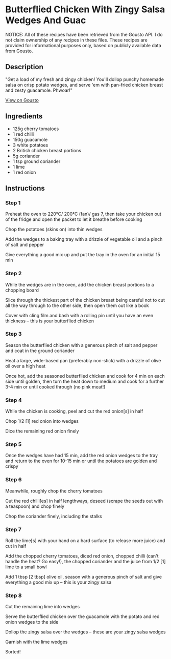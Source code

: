 # Butterflied Chicken With Zingy Salsa Wedges And Guac

NOTICE: All of these recipes have been retrieved from the Gousto API. I do not claim ownership of any recipes in these files. These recipes are provided for informational purposes only, based on publicly available data from Gousto.

## Description

"Get a load of my fresh and zingy chicken! You'll dollop punchy homemade salsa on crisp potato wedges, and serve 'em with pan-fried chicken breast and zesty guacamole. Phwoar!"

[View on Gousto](https://www.gousto.co.uk/recipes/cookbook/butterflied-chicken-with-zingy-salsa-wedges-and-guac)

## Ingredients

- 125g cherry tomatoes
- 1 red chilli
- 150g guacamole
- 3 white potatoes
- 2 British chicken breast portions
- 5g coriander
- 1 tsp ground coriander
- 1 lime
- 1 red onion

## Instructions


### Step 1

Preheat the oven to 220°C/ 200°C (fan)/ gas 7, then take your chicken out of the fridge and open the packet to let it breathe before cooking

Chop the potatoes (skins on) into thin wedges

Add the wedges to a baking tray with a drizzle of vegetable oil and a pinch of salt and pepper

Give everything a good mix up and put the tray in the oven for an initial 15 min


### Step 2

While the wedges are in the oven, add the chicken breast portions to a chopping board

Slice through the thickest part of the chicken breast being careful not to cut all the way through to the other side, then open them out like a book

Cover with cling film and bash with a rolling pin until you have an even thickness – this is your butterflied chicken


### Step 3

Season the butterflied chicken with a generous pinch of salt and pepper and coat in the ground coriander

Heat a large, wide-based pan (preferably non-stick) with a drizzle of olive oil over a high heat

Once hot, add the seasoned butterflied chicken and cook for 4 min on each side until golden, then turn the heat down to medium and cook for a further 3-4 min or until cooked through (no pink meat!)


### Step 4

While the chicken is cooking, peel and cut the red onion<span class="text-danger">[s]</span> in half

Chop 1/2 <span class="text-danger">[1]</span> red onion into wedges

Dice the remaining red onion finely


### Step 5

Once the wedges have had 15 min, add the red onion wedges to the tray and return to the oven for 10-15 min or until the potatoes are golden and crispy


### Step 6

Meanwhile, roughly chop the cherry tomatoes

Cut the red chilli<span class="text-danger">[es]</span> in half lengthways, deseed (scrape the seeds out with a teaspoon) and chop finely

Chop the coriander finely, including the stalks


### Step 7

Roll the lime<span class="text-danger">[s]</span> with your hand on a hard surface (to release more juice) and cut in half

Add the chopped cherry tomatoes, diced red onion, chopped chilli (can't handle the heat? Go easy!), the chopped coriander and the juice from 1/2 <span class="text-danger">[1]</span> lime to a small bowl

Add 1 tbsp <span class="text-danger">[2 tbsp]</span> olive oil, season with a generous pinch of salt and give everything a good mix up – this is your zingy salsa

### Step 8

Cut the remaining lime into wedges

Serve the butterflied chicken over the guacamole with the potato and red onion wedges to the side

Dollop the zingy salsa over the wedges – these are your zingy salsa wedges

Garnish with the lime wedges

Sorted!

